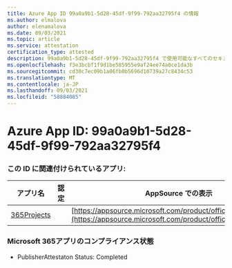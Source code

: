 ```yaml
---
title: Azure App ID 99a0a9b1-5d28-45df-9f99-792aa32795f4 の情報
ms.author: elmalova
author: elenamalova
ms.date: 09/03/2021
ms.topic: article
ms.service: attestation
certification_type: attested
description: 99a0a9b1-5d28-45df-9f99-792aa32795f4 で使用可能なすべてのセキュリティおよびコンプライアンス情報。
ms.openlocfilehash: f3e3bcbf1f9d1be585955e9af24ee74a0ce1da3b
ms.sourcegitcommit: cd30c7ec09b1a06fb0b5696d10739a27c8434c53
ms.translationtype: MT
ms.contentlocale: ja-JP
ms.lasthandoff: 09/03/2021
ms.locfileid: "58884085"
---
```

# <a name="azure-app-id-99a0a9b1-5d28-45df-9f99-792aa32795f4"></a>Azure App ID: 99a0a9b1-5d28-45df-9f99-792aa32795f4


### <a name="apps-associated-with-this-id"></a>この ID に関連付けられているアプリ:
| **アプリ名** | **認定** | **AppSource での表示** |
|--------------|---------------|-----------------------|
| [365Projects](https://docs.microsoft.com/microsoft-365-app-certification/forward/WA200002160) |  | [https://appsource.microsoft.com/product/office/WA200002160](https://appsource.microsoft.com/product/office/WA200002160) |

### <a name="microsoft-365-app-compliance-status"></a>Microsoft 365アプリのコンプライアンス状態
- PublisherAttestaton Status: Completed
